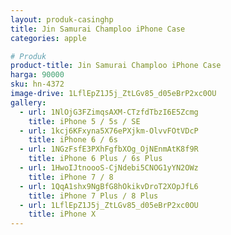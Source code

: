 ```yaml
---
layout: produk-casinghp
title: Jin Samurai Champloo iPhone Case
categories: apple

# Produk
product-title: Jin Samurai Champloo iPhone Case
harga: 90000
sku: hn-4372
image-drive: 1LflEpZ1J5j_ZtLGv85_d05eBrP2xc0OU
gallery:
  - url: 1NlOjG3FZimqsAXM-CTzfdTbzI6E5Zcmg
    title: iPhone 5 / 5s / SE
  - url: 1kcj6KFxyna5X76ePXjkm-OlvvFOtVDcP
    title: iPhone 6 / 6s
  - url: 1NGzFsfE3PXhFgfbXOg_OjNEnmAtK8f9R
    title: iPhone 6 Plus / 6s Plus
  - url: 1HwoIJtnoooS-CjNdebi5CNOG1yYN2OWz
    title: iPhone 7 / 8
  - url: 1QqA1shx9NgBfG8hOkikvDroT2XOpJfL6
    title: iPhone 7 Plus / 8 Plus
  - url: 1LflEpZ1J5j_ZtLGv85_d05eBrP2xc0OU
    title: iPhone X
---
```

